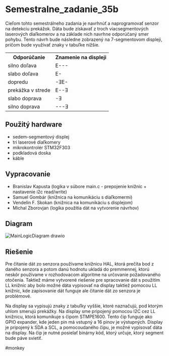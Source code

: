 # Semestralne_zadanie_35b

Cieľom tohto semestrálneho zadania je navrhnúť a naprogramovať senzor na detekciu prekážok. Dáta bude získavať z troch viacsegmentových laserových diaľkomerov a na základe nich navrhne odporúčaný smer pohybu. 
Tento návrh bude následne zobrazený na 7-segmentovom displeji, pričom bude využívať znaky v tabuľke nižšie.  

<div align="center">
	<table>
	  <tr> <th>Odporúčanie</th> <th>Znamenie na displeji</th> </tr>
	  <tr> <td>silno doľava</td> <td>E---</td>  </tr> 
	  <tr>  <td>slabo doľava</td> <td>E-</td> </tr>
	  <tr> <td>dopredu</td> <td>-ƎE-</td> </tr>
	  <tr> <td>prekážka v strede</td> <td>E--Ǝ</td> </tr>
	  <tr> <td>slabo doprava</td> <td>-Ǝ</td> </tr>
	  <tr> <td>silno doprava</td> <td>---Ǝ</td>  </tr>
	</table>
</div>

## Použitý hardware
- sedem-segmentový displej
- tri laserové diaľkomery
- mikrokontrolér STM32F303
- podkladová doska
- káble


## Vypracovanie
- Branislav Kapusta (logika v súbore main.c - prepojenie knižníc + nastavenie i2c read/write)
- Samuel Gombár (knižnica na komunikáciu s diaľkomermi)
- Vendelín F. Skokan (knižnica na komunikáciu s displejom)
- Michal Zborovjan (logika použitia dát na vytvorenie návrhov)

## Diagram

![MainLogicDiagram drawio](https://github.com/user-attachments/assets/3bac6d6b-7465-4ebd-8832-9660a513969b)

## Riešenie
Pre čítanie dát zo senzora používame knižnicu HAL, ktorá prečíta bod z daného senzora a potom danú hodnotu ukladá do premmennej, ktorú neskôr používame v rozhodovacom algoritme na určovanie požadovaného otočenia. Taktiež máme vytvorené riešenie pre spracovanie dát s použitím LL knižníc aby bolo možné dáta vypisovať na display taktiež pomocou LL knižníc, kde zapisovanie dát funguje ale čítanie dát zo senzora je problémové.

Na display sa vypisujú znaky z tabuľky vyššie, ktoré naznačujú, pod ktorým uhlom smerujú prekážky. Na display sme pripojený pomocou I2C cez LL knižnicu, ktorá komunikuje s čipom STMPE1600. Tento čip funguje ako GPIO expander, kde jeden pin má vstupný a 16 pinov je výstupných. Display je pripojený k SDA a SCL, a pomocoudaného čipu, je možné vypisovať dáta na display. Na čip je nutné posielať binárny kód, ktorý určuje, ktorý segment bude páve svietiť. 

#monkey
